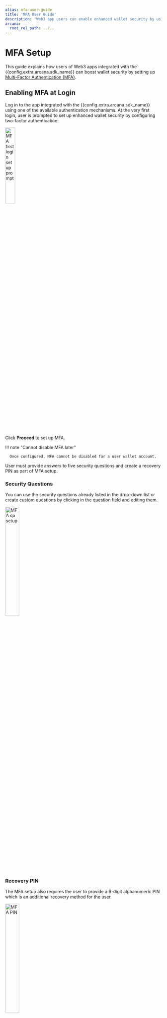 ```yaml
---
alias: mfa-user-guide
title: 'MFA User Guide'
description: 'Web3 app users can enable enhanced wallet security by using Arcana Auth MFA feature.'
arcana:
  root_rel_path: ../..
---
```


# MFA Setup

This guide explains how users of Web3 apps integrated with the {{config.extra.arcana.sdk_name}} can boost wallet security by setting up [Multi-Factor Authentication (MFA)]({{page.meta.arcana.root_rel_path}}/concepts/mfa.md).

## Enabling MFA at Login

Log in to the app integrated with the {{config.extra.arcana.sdk_name}} using one of the available authentication mechanisms. At the very first login, user is prompted to set up enhanced wallet security by configuring two-factor authentication:

<img src="/img/an_mfa_setup_firstlogin.gif" alt="MFA first login setup prompt" class="an-screenshots-noeffects" width="25%"/>

Click **Proceed** to set up MFA.

!!! note "Cannot disable MFA later"

      Once configured, MFA cannot be disabled for a user wallet account.

User must provide answers to five security questions and create a recovery PIN as part of MFA setup.

### Security Questions

You can use the security questions already listed in the drop-down list or create custom questions by clicking in the question field and editing them.

<img src="/img/an_mfa_setup_qa.png" alt="MFA qa setup" class="an-screenshots-noeffects" width="30%"/>

### Recovery PIN 

The MFA setup also requires the user to provide a 6-digit alphanumeric PIN which is an additional recovery method for the user.

<img src="/img/an_mfa_pin.png" alt="MFA PIN" class="an-screenshots-noeffects" width="30%"/>

That is all! :material-party-popper:

Users can easily configure MFA to enable enhanced wallet security.

<img src="/img/an_mfa_complete.png" alt="MFA PIN" class="an-screenshots-noeffects" width="30%"/>

!!! note "Save your Security Answers"

      When logging in from a new device, MFA will require you to either answer three security questions correctly or provide the PIN. Make sure you save the responses to the security questions and the PIN carefully.

## Enabling MFA Later

If the user chose to not enable MFA at the first login into the app, it can be enabled later. Note that once enabled, MFA cannot be disabled for a user account.

To enable MFA, log into the app integrated with the {{config.extra.arcana.sdk_name}}. Access the {{config.extra.arcana.wallet_name}} UI and click on the 'Profile' tab. Select **Setup Now** under the 'Enhanced Wallet Security' section. Choose **Proceed** to set up security questions, and answers and specify the recovery PIN as described in the previous section.

<img src="/img/an_mfa_enable_later_tab.png" alt="Enable later" class="an-screenshots-noeffects" width="20%"/>

## MFA Recovery

The MFA feature secures your wallet by encrypting and saving an authentication factor on your device and browser. If you log into the app using a different device or browser, you'll need to regenerate this local MFA component. This is essential to confirm your identity for wallet access.

When logging in on a new device or browser, the MFA prompt will help you recover the encrypted MFA component. You can do this in two ways:

* Enter the MFA recovery PIN you set up during MFA setup.
* Answer three security questions correctly.

<img src="/img/an_mfa_recover_options.png" alt="Recovery Options" class="an-screenshots-noeffects" width="35%"/>

Once the user provides one of these options, the local MFA factor is regenerated and the user will not be asked for it again on the same device or the browser app unless local storage is cleared for some reason.

## MFA Errors

| MFA Phase | Error Message | Cause  | Corrective Action |
| :--- | :--- | :--- | :--- |
| MFA Setup | **Share expired. Please log in again to continue.**| If a user logs into the app and chooses to enable MFA, but fails to complete the MFA setup within 24 hours of login initiation, you will see this error.| This error can be resolved by making sure that once initiated, the user completes the MFA setup a few minutes before the session expires.|
| MFA Setup | **Security questionnaire errors.** | These errors are displayed when the user is setting up MFA and specifying the security questions and answers.| User must answer all the required questions, each question should be unique and not repeated, an empty string is not allowed for a security question.|
| MFA Setup | **PIN validation errors.** | These errors are displayed when the user is setting up the MFA PIN with invalid characters.| Make sure that a 6-digit alphanumeric PIN is provided during MFA setup. The PIN cannot have a space character and should have a minimum of 6 characters and a maximum of 25 characters.|
| MFA Recovery | **Incorrect security answer.** | This error is displayed during MFA secret recovery process if the user fails to provide the correct answer to any of the three security questions.| Provide the correct answer or choose a different question for which you remember the answer. Alternatively, try using the correct PIN for completing the MFA secret recovery process.|
| MFA Recovery | **Incorrect PIN.** | During MFA recovery, if the user chooses to use the PIN and enters an incorrect PIN, this error is displayed.| Use the correct PIN or try an alternative method of MFA recovery by answering the security questions correctly.|
| MFA Recovery | **Computed address did not match the actual address** | This error occurs when the address computed on the user's local device does not match the one that is decrypted locally after retrieving it from the {{config.extra.arcana.company_name}} encrypted store. It can happen when somehow the local address component is tampered with or corrupted. | Simply clearing the app's local storage in the browser should allow the user to verify their identity via MFA and use the app.|